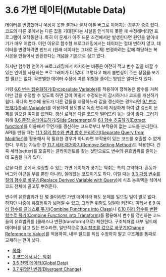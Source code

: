 # 3.6 가변 데이터(Mutable Data)
데이터를 변경했더니 예상치 못한 결과나 골치 아픈 버그로 이어지는 경우가 종종 있다. 코드의 다른 곳에서는 다른 값을 기대한다는 사실을 인식하지 못한 채 수정해버리면 프로그램이 오작동한다. 특히 이 문제가 아주 드문 조건에서만 발생한다면 원인을 알아내기가 매우 어렵다. 이런 이유로 함수형 프로그래밍에서는 데이터는 절대 변하지 않고, 데이터를 변경하려면 반드시 (원래 데이터는 그대로 둔 채) 변경하려는 값에 해당하는 복사본을 만들어서 반환한다는 개념을 기본으로 삼고 있다.

하지만 함수형 언어가 프로그래밍에서 차지하는 비중은 여전히 적고 변수 값을 바꿀 수 있는 언어를 사용하는 프로그래머가 더 많다. 그렇다고 해서 불변셩이 주는 장점을 포기할 필요는 없다. 무분별한 데이터 수정에 따른 위험을 줄이는 방법은 얼마든지 있다.

가령 [6.6 변수 캡슐화하기(Encapsulate Variable)](https://github.com/wonder13662/refactoring-v2/blob/writing/chapter06/6-6.md)를 적용하여 정해놓은 함수를 거쳐야만 값을 수정할 수 있도록 하면 값이 어떻게 수정되는지 감시하거나 코드를 개선하기 쉽다. 하나의 변수에 용도가 다른 값들을 저장하느라 값을 갱신하는 경우라면 [9.1 변수 쪼개기(Split Variable)](https://github.com/wonder13662/refactoring-v2/blob/writing/chapter09/9-1.md)를 이용하여 용도별로 독립 변수에 저장하게 하여 값 갱신이 문제를 일으킬 여지를 없앤다. 갱신 로직은 다른 코드와 떨어뜨려 놓는 것이 좋다. 그러기 위해 [8.6 문장 슬라이드하기(Slide Statements)](https://github.com/wonder13662/refactoring-v2/blob/writing/chapter08/8-6.md)와 [6.1 함수 추출하기(Extract function)](https://github.com/wonder13662/refactoring-v2/blob/writing/chapter06/6-1.md)를 이용해서 무언가를 갱신하는 코드로부터 부작용이 없는 코드를 분리한다. API를 만들 때는 [11.1 질의 함수와 변경 함수 분리하기(Separate Query from Modifier)](https://github.com/wonder13662/refactoring-v2/blob/writing/chapter11/11-1.md)를 활용해서 꼭 필요한 경우가 아니라면 부작용이 있는 코드를 호출할 수 없게 한다. 우리는 가능한 한 [11.7 세터 제거하기(Remove Setting Method)](https://github.com/wonder13662/refactoring-v2/blob/writing/chapter11/11-7.md)도 적용한다. 간혹 세터(setter)를 호출하는 클라이언트를 찾는 것만으로도 변수의 유효범위를 줄이는 데 도움될 때가 있다.

값을 다른 곳에서 설정할 수 있는 가변 데이터가 풍기는 악취는 특히 고약하다. 혼동과 버그와 야근을 부를 뿐만 아니라, 쓸데없는 코드이기도 하다. 이럴 때는 [9.3 파생 변수를 질의 함수로 바꾸기(Replace Derived Variable with Query)](https://github.com/wonder13662/refactoring-v2/blob/writing/chapter09/9-3.md)에 식초 농축액을 섞어서 코드 전체에 골고루 뿌려준다.

변수의 유효범위가 단 몇 줄이라면 가변 데이터라 해도 문제를 일으킬 일이 별로 없다. 하지만 나중에 유효범위가 넓어질 수 있고, 그러면 위험도 덩달아 커진다. 따라서 [6.9 여러 함수를 클래스로 묶기(Combine Functions into Class)](https://github.com/wonder13662/refactoring-v2/blob/writing/chapter06/6-9.md)나 [6.10 여러 함수를 변환 함수로 묶기(Combine Functions into Transform)](https://github.com/wonder13662/refactoring-v2/blob/writing/chapter06/6-10.md)를 활용해서 변수를 갱신하는 코드들의 유효범위를 (클래스나 변환(transform)으로) 제한한다. 구조체처럼 내부 필드에 데이터를 담고 있는 변수라면, 일반적으로 [9.4 참조를 값으로 바꾸기(Change Reference to Value)](https://github.com/wonder13662/refactoring-v2/blob/writing/chapter09/9-4.md)를 적용하여, 내부 필드를 직접 수정하지 말고 구조체를 통째로 교체하는 편이 낫다.

- [목차](https://github.com/wonder13662/refactoring-v2/blob/writing/README.md)
- [3 코드에서 나는 악취](https://github.com/wonder13662/refactoring-v2/blob/writing/chapter03)
- [3.5 전역 데이터(Global Data)](https://github.com/wonder13662/refactoring-v2/blob/writing/chapter03/3-5.md)
- [3.7 뒤엉킨 변경(Divergent Change)](https://github.com/wonder13662/refactoring-v2/blob/writing/chapter03/3-7.md)